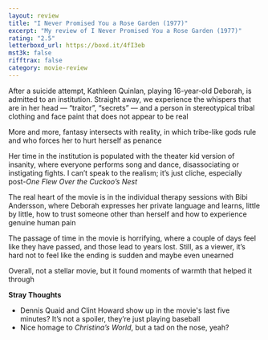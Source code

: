 ```yaml
---
layout: review
title: "I Never Promised You a Rose Garden (1977)"
excerpt: "My review of I Never Promised You a Rose Garden (1977)"
rating: "2.5"
letterboxd_url: https://boxd.it/4fI3eb
mst3k: false
rifftrax: false
category: movie-review
---
```


After a suicide attempt, Kathleen Quinlan, playing 16-year-old Deborah, is admitted to an institution. Straight away, we experience the whispers that are in her head — “traitor”, “secrets” — and a person in stereotypical tribal clothing and face paint that does not appear to be real

More and more, fantasy intersects with reality, in which tribe-like gods rule and who forces her to hurt herself as penance

Her time in the institution is populated with the theater kid version of insanity, where everyone performs song and dance, disassociating or instigating fights. I can’t speak to the realism; it’s just cliche, especially post-<i>One Flew Over the Cuckoo’s Nest</i>

The real heart of the movie is in the individual therapy sessions with Bibi Andersson, where Deborah expresses her private language and learns, little by little, how to trust someone other than herself and how to experience genuine human pain

The passage of time in the movie is horrifying, where a couple of days feel like they have passed, and those lead to years lost. Still, as a viewer, it’s hard not to feel like the ending is sudden and maybe even unearned

Overall, not a stellar movie, but it found moments of warmth that helped it through

<b>Stray Thoughts</b>

- Dennis Quaid and Clint Howard show up in the movie's last five minutes? It’s not a spoiler, they’re just playing baseball
- Nice homage to <i>Christina’s World</i>, but a tad on the nose, yeah?
